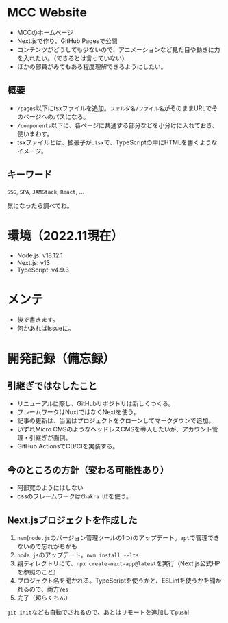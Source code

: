 # MCC Website

- MCCのホームページ
- Next.jsで作り、GitHub Pagesで公開
- コンテンツがどうしても少ないので、アニメーションなど見た目や動きに力を入れたい。（できるとは言っていない）
- ほかの部員がみてもある程度理解できるようにしたい。

## 概要

- `/pages`以下にtsxファイルを追加。`フォルダ名/ファイル名`がそのままURLでそのページへのパスになる。
- `/components`以下に、各ページに共通する部分などを小分けに入れておき、使いまわす。
- tsxファイルとは、拡張子が`.tsx`で、TypeScriptの中にHTMLを書くようなイメージ。

## キーワード

`SSG`, `SPA`, `JAMStack`, `React`, ...

気になったら調べてね。

# 環境（2022.11現在）

- Node.js: v18.12.1
- Next.js: v13
- TypeScript: v4.9.3

# メンテ

- 後で書きます。
- 何かあればIssueに。

# 開発記録（備忘録）

## 引継ぎではなしたこと

- リニューアルに際し、GitHubリポジトリは新しくつくる。
- フレームワークはNuxtではなくNextを使う。
- 記事の更新は、当面はプロジェクトをクローンしてマークダウンで追加。
- いずれMicro CMSのようなヘッドレスCMSを導入したいが、アカウント管理・引継ぎが面倒。
- GitHub ActionsでCD/CIを実装する。

## 今のところの方針（変わる可能性あり）

- 阿部寛のようにはしない
- cssのフレームワークは`Chakra UI`を使う。

## Next.jsプロジェクトを作成した

1. `nvm`(`node.js`のバージョン管理ツールの1つ)のアップデート。`apt`で管理できないので忘れがちかも
2. `node.js`のアップデート。`nvm install --lts`
3. 親ディレクトリにて、`npx create-next-app@latest`を実行（Next.js公式HPを参照のこと）
4. プロジェクト名を聞かれる。TypeScriptを使うかと、ESLintを使うかを聞かれるので、両方`Yes`
5. 完了（超らくちん）

`git init`なども自動でされるので、あとはリモートを追加して`push`!

